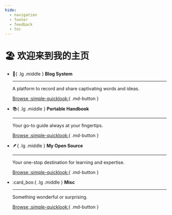 ```yaml
---
hide:
  - navigation
  - footer
  - feedback
  - toc
---
```


# :beach_umbrella: 欢迎来到我的主页

<div class="grid cards" markdown>

-   :pie:{ .lg .middle } __Blog System__

    ---

    A platform to record and share captivating words and ideas.

    [Browse :simple-quicklook:](./blog/index.md){ .md-button }

-   :books:{ .lg .middle } __Portable Handbook__

    ---

    Your go-to guide always at your fingertips.

    [Browse :simple-quicklook:](./handbook/git.md){ .md-button }

</div>

<div class="grid cards" markdown>

-   :feather:{ .lg .middle } __My Open Source__

    ---

    Your one-stop destination for learning and expertise.

    [Browse :simple-quicklook:](./handbook/git.md){ .md-button }

-   :card_box:{ .lg .middle } __Misc__

    ---

    Something wonderful or surprising.

    [Browse :simple-quicklook:](./handbook/git.md){ .md-button }

</div>